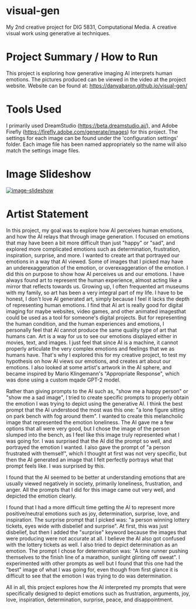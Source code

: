 # visual-gen
My 2nd creative project for DIG 5831, Computational Media. A creative visual work using generative ai techniques.

# Project Summary / How to Run

This project is exploring how generative imaging AI interprets human emotions. The pictures produced can be viewed in the video at the project website. Website can be found at: https://danyabaron.github.io/visual-gen/

# Tools Used

I primarily used DreamStudio (https://beta.dreamstudio.ai/), and Adobe Firefly (https://firefly.adobe.com/generate/images) for this project. The settings for each image can be found under the 'configuration settings' folder. Each image file has been named appropriately so the name will also match the settings image files. 

# Image Slideshow

[![image-slideshow](https://github.com/danyabaron/visual-gen/assets/112504651/91a74b9b-cebb-4c8d-ba23-efeedfb4acea)](https://github.com/danyabaron/visual-gen/assets/112504651/91a74b9b-cebb-4c8d-ba23-efeedfb4acea)





# Artist Statement

In this project, my goal was to explore how AI perceives human emotions, and how the AI relays that through image generation. I focused on emotions that may have been a bit more difficult than just "happy" or "sad", and explored more complicated emotions such as determination, frustration, inspiration, surprise, and more. I wanted to create art that portrayed our emotions in a way that AI viewed. Some of images that I picked may have an underexaggeration of the emotion, or overexaggeration of the emotion. I did this on purpose to show how AI perceives us and our emotions. I have always found art to represent the human experience, almost acting like a mirror that reflects towards us. Growing up, I often frequented art museums with my family, so art has been a very integral part of my life. I have to be honest, I don't love AI generated art, simply because I feel it lacks the depth of representing human emotions. I find that AI art is really good for digital imaging for maybe websites, video games, and other animated imagesthat could be used as a tool for someone's digital projects. But for representing the human condition, and the human experiences and emotions, I personally feel that AI cannot produce the same quality type of art that humans can. Art is a way for us to see our emotions displayed either in movies, text, and images. I just feel that since AI is a machine, it cannot properly articulate the very complex emotions and feelings that we as humans have. That's why I explored this for my creative project, to test my hypothesis on how AI views our emotions, and creates art about our emotions. I also looked at some artist's artwork in the AI sphere, and became inspired by Mario Klingemann's "Appropriate Response", which was done using a custom mqade GPT-2 model.

Rather than giving prompts to the AI such as, "show me a happy person" or "show me a sad image", I tried to create specific prompts to properly obtain the emotion I was trying to depict using the generative AI. I think the best prompt that the AI understood the most was this one: "a lone figure sitting on park bench with fog around them". I wanted to create this melancholic image that represented the emotion loneliness. The AI gave me a few options that all were very good, but I chose the image of the person slumped into the bench, as I feel like this image truly represented what I was going for. I was surprised that the AI did the prompt so well, and portrayed the emotion I wanted. I also gave the prompt of "a person frustrated with themself", which I thought at first was not very specific, but then the AI generated an image that I felt perfectly portrays what that prompt feels like. I was surprised by this. 

I found that the AI seemed to be better at understanding emotions that are usually viewed negatively in society, primarily loneliness, frustration, and anger. All the prompts that I did for this image came out very well, and depicted the emotion clearly.

I found that I had a more difficult time getting the AI to represent more positive/neutral emotions such as joy, determination, surprise, love, and inspiration. The surprise prompt that I picked was: "a person winning lottery tickets, eyes wide with disbelief and surprise". At first, this was just disbelief, but then I added the "surprise" keyword because the images that were producing were not accurate at all. I believe the AI also got confused with the lottery tickets as well. I also tried to depict determination as an emotion. The prompt I chose for determination was: "A lone runner pushing themselves to the finish line of a marathon, sunlight glinting off sweat". I experimented with other prompts as well but I found that this one had the "best" image of what I was going for, even though from first glance it is difficult to see that the emotion I was trying to do was determination. 

All in all, this project explores how the AI interpreted my prompts that were specifically designed to depict emotions such as frustration, arguments, joy, love, inspiration, determination, surprise, peace, and disappointment. 
